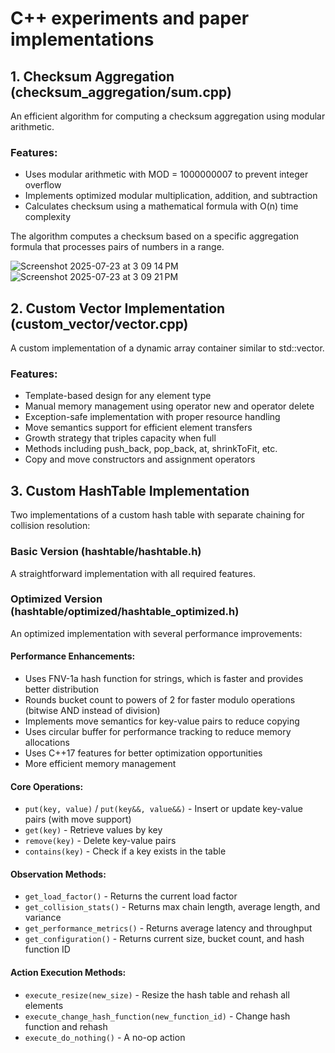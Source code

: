 # C++ experiments and paper implementations

## 1. Checksum Aggregation (checksum_aggregation/sum.cpp)

An efficient algorithm for computing a checksum aggregation using modular arithmetic.

### Features:
- Uses modular arithmetic with MOD = 1000000007 to prevent integer overflow
- Implements optimized modular multiplication, addition, and subtraction
- Calculates checksum using a mathematical formula with O(n) time complexity

The algorithm computes a checksum based on a specific aggregation formula that processes pairs of numbers in a range.

![Screenshot 2025-07-23 at 3 09 14 PM](https://github.com/user-attachments/assets/88602635-0d0b-41a5-857f-4be98d948f80)
![Screenshot 2025-07-23 at 3 09 21 PM](https://github.com/user-attachments/assets/9cc193b0-8fee-40c0-9f37-554786861fcd)

## 2. Custom Vector Implementation (custom_vector/vector.cpp)

A custom implementation of a dynamic array container similar to std::vector.

### Features:
- Template-based design for any element type
- Manual memory management using operator new and operator delete
- Exception-safe implementation with proper resource handling
- Move semantics support for efficient element transfers
- Growth strategy that triples capacity when full
- Methods including push_back, pop_back, at, shrinkToFit, etc.
- Copy and move constructors and assignment operators

## 3. Custom HashTable Implementation

Two implementations of a custom hash table with separate chaining for collision resolution:

### Basic Version (hashtable/hashtable.h)

A straightforward implementation with all required features.

### Optimized Version (hashtable/optimized/hashtable_optimized.h)

An optimized implementation with several performance improvements:

#### Performance Enhancements:
- Uses FNV-1a hash function for strings, which is faster and provides better distribution
- Rounds bucket count to powers of 2 for faster modulo operations (bitwise AND instead of division)
- Implements move semantics for key-value pairs to reduce copying
- Uses circular buffer for performance tracking to reduce memory allocations
- Uses C++17 features for better optimization opportunities
- More efficient memory management

#### Core Operations:
- `put(key, value)` / `put(key&&, value&&)` - Insert or update key-value pairs (with move support)
- `get(key)` - Retrieve values by key
- `remove(key)` - Delete key-value pairs
- `contains(key)` - Check if a key exists in the table

#### Observation Methods:
- `get_load_factor()` - Returns the current load factor
- `get_collision_stats()` - Returns max chain length, average length, and variance
- `get_performance_metrics()` - Returns average latency and throughput
- `get_configuration()` - Returns current size, bucket count, and hash function ID

#### Action Execution Methods:
- `execute_resize(new_size)` - Resize the hash table and rehash all elements
- `execute_change_hash_function(new_function_id)` - Change hash function and rehash
- `execute_do_nothing()` - A no-op action
